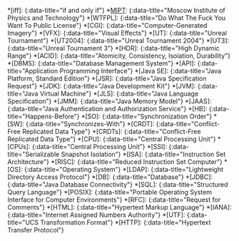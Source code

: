 [MIPT]: <https://mipt.ru/english/>
[OpenJDK]: <https://openjdk.java.net/>
[Junit 5]: <https://junit.org/junit5/>
[concurrent]: <{% post_url 2020-05-17-parallelism-vs-concurrency %}#concurrency>
[concurrently]: <{% post_url 2020-05-17-parallelism-vs-concurrency %}#concurrency>

*[iff]:
{:data-title="if and only if"}
*[MIPT]:
{:data-title="Moscow Institute of Physics and Technology"}
*[WTFPL]:
{:data-title="Do What The Fuck You Want To Public License"}
*[CGI]:
{:data-title="Computer-Generated Imagery"}
*[VFX]:
{:data-title="Visual Effects"}
*[UT]:
{:data-title="Unreal Tournament"}
*[UT2004]:
{:data-title="Unreal Tournament 2004"}
*[UT3]:
{:data-title="Unreal Tournament 3"}
*[HDR]:
{:data-title="High Dynamic Range"}
*[ACID]:
{:data-title="Atomicity, Consistency, Isolation, Durability"}
*[DBMS]:
{:data-title="Database Management System"}
*[API]:
{:data-title="Application Programming Interface"}
*[Java SE]:
{:data-title="Java Platform, Standard Edition"}
*[JSR]:
{:data-title="Java Specification Request"}
*[JDK]:
{:data-title="Java Development Kit"}
*[JVM]:
{:data-title="Java Virtual Machine"}
*[JLS]:
{:data-title="Java Language Specification"}
*[JMM]:
{:data-title="Java Memory Model"}
*[JAAS]:
{:data-title="Java Authentication and Authorization Service"}
*[HB]:
{:data-title="Happens-Before"}
*[SO]:
{:data-title="Synchronization Order"}
*[SW]:
{:data-title="Synchronizes-With"}
*[CRDT]:
{:data-title="Conflict-Free Replicated Data Type"}
*[CRDTs]:
{:data-title="Conflict-Free Replicated Data Type"}
*[CPU]:
{:data-title="Central Processing Unit"}
*[CPUs]:
{:data-title="Central Processing Unit"}
*[SSI]:
{:data-title="Serializable Snapshot Isolation"}
*[ISA]:
{:data-title="Instruction Set Architecture"}
*[RISC]:
{:data-title="Reduced Instruction Set Computer"}
*[OS]:
{:data-title="Operating System"}
*[LDAP]:
{:data-title="Lightweight Directory Access Protocol"}
*[DB]:
{:data-title="Database"}
*[JDBC]:
{:data-title="Java Database Connectivity"}
*[SQL]:
{:data-title="Structured Query Language"}
*[POSIX]:
{:data-title="Portable Operating System Interface for Computer Environments"}
*[RFC]:
{:data-title="Request for Comments"}
*[HTML]:
{:data-title="Hypertext Markup Language"}
*[IANA]:
{:data-title="Internet Assigned Numbers Authority"}
*[UTF]:
{:data-title="UCS Transformation Format"}
*[HTTP]:
{:data-title="Hypertext Transfer Protocol"}
